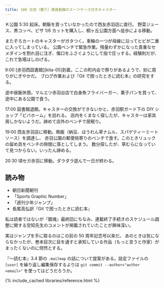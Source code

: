 ```yaml
---
title: 108 日目（曇り）満身創痍のスーツケース付きキャスター
---
```


Ｋ公園 5:30 起床。朝飯を買っていなかったので西友赤羽店に直行。
野菜ジュース、黒コッペ、ピザ 1/6 カットを購入し、桐ヶ丘公園方面へ徒歩による移動。

またぞろカートのキャスターがガタつく。車輪の一つが母線に沿ってヒビが二重に入ってしまっている。
公園ベンチで緊急作業。残量わずかになった貴重なセメダインを割れ目に注ぎ、傷口をふさぐようにして指で圧っする。経験則だが、これで急場はしのげる。

9:00 [赤羽西図書館][kita-05]到着。ここの町内会で祭りがあるようで、妙に周りがにぎやかだ。
ブログ作業および『Git で困ったときに読む本』の研究をする。

途中昼飯休憩。マルエツ赤羽台店で白身魚フライバーガー、菓子パンを買って、途中にある公園で食う。

17:00 図書館退館。キャスターの交換ができないかと、赤羽駅ガード下の DIY ショップ「ビバホーム」を訪れる。
店内をくまなく探したが、キャスターは家具用しかないようだ。諦めて店外のベンチで居眠り。

19:00 西友赤羽店に移動。晩飯（納豆、ほうれん草ナムル、スパゲティーミートソース）を調達し、
赤羽公園の郵便局寄りのベンチで食す。このときリュックの留め具をベンチの隙間に落としてしまう。
数分探したが、草むらになっていて見つからない。いったん諦める。

20:30 頃セガ赤羽に移動。ダラダラ遊んで一日が終わる。

## 読み物

* 朝日新聞朝刊
* 「Sports Graphic Number」
* 「週刊少年ジャンプ」
* 長尾高弘訳『Git で困ったときに読む本』

私は読者ではないが『銀魂』最終回にちなみ、連載終了手続きのスケジュール調整に関する空知先生のコメントが掲載されていたことが興味深い。

実はジャンプを手に取るのはこの前の 50 周年記念号以来だ。
あのときは気にならなかったが、巻末目次に目を通すと承知している作品（もっと言うと作家）がまったくないのに愕然とする。

『～読む本』3.4 節の `.mailmap` の話について提案がある。設定ファイルの `[user]` を繰り返し編集保存するよりは
`git commit --author="author <email>"` を使ってはどうだろうか。

{% include_cached libraries/reference.html %}
